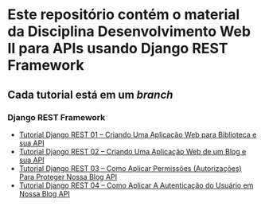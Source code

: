 # Este repositório contém o material da Disciplina Desenvolvimento Web II para APIs usando Django REST Framework

## Cada tutorial está em um _branch_

### Django REST Framework
* [Tutorial Django REST 01 – Criando Uma Aplicação Web para Biblioteca e sua API](https://github.com/csp1po/dw2_Django_REST/tree/t1_start)
* [Tutorial Django REST 02 – Criando Uma Aplicação Web de um Blog e sua API](https://github.com/csp1po/dw2_Django_REST/tree/t2-start)
* [Tutorial Django REST 03 – Como Aplicar Permissões (Autorizações) Para Proteger Nossa Blog API](https://github.com/csp1po/dw2_Django_REST/tree/t3-start)
* [Tutorial Django REST 04 – Como Aplicar A Autenticação do Usuário em Nossa Blog API](https://github.com/csp1po/dw2_Django_REST/tree/t4-start)
